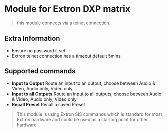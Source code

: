 # Module for Extron DXP matrix

> this module connects via a telnet connection.

## Extra Information

* Ensure no password it set.
* Extron telnet connection has a timeout default 5mins

## Supported commands

* **Input to Output** Route an input to an output, choose between Audio & Video, Audio only, Video only
* **Input to all Outputs** Route an input to all outputs, choose between Audio & Video, Audio only, Video only
* **Recall Preset** Recall a saved Preset

> This module is using Extron SIS commands which is standard for most Extron hardware and could be used as a starting point for other hardware.
